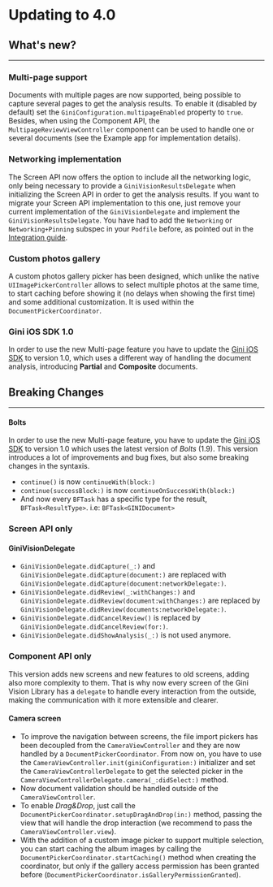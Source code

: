 Updating to 4.0
=============================

## What's new?
---

### Multi-page support
Documents with multiple pages are now supported, being possible to capture several pages to get the analysis results. To enable it (disabled by default) set the `GiniConfiguration.multipageEnabled` property to `true`.
Besides, when using the Component API, the `MultipageReviewViewController` component can be used to handle one or several documents (see the Example app for implementation details).

### Networking implementation
The Screen API now offers the option to include all the networking logic, only being necessary to provide a `GiniVisionResultsDelegate` when initializing the Screen API in order to get the analysis results.
If you want to migrate your Screen API implementation to this one, just remove your current implementation of the `GiniVisionDelegate` and implement the `GiniVisionResultsDelegate`. You have had to add the `Networking` or `Networking+Pinning` subspec in your `Podfile` before, as pointed out in the [Integration guide](integration.html).

### Custom photos gallery
A custom photos gallery picker has been designed, which unlike the native `UIImagePickerController` allows to select multiple photos at the same time, to start caching before showing it (no delays when showing the first time) and some additional customization. It is used within the `DocumentPickerCoordinator`.

### Gini iOS SDK 1.0

In order to use the new Multi-page feature you have to update the [Gini iOS SDK](https://github.com/gini/gini-sdk-ios) to version 1.0, which uses a different way of handling the document analysis, introducing **Partial** and **Composite** documents.

## Breaking Changes
---

#### Bolts
In order to use the new Multi-page feature, you have to update the [Gini iOS SDK](https://github.com/gini/gini-sdk-ios) to version 1.0 which uses the latest version of _Bolts_ (1.9). This version introduces a lot of improvements and bug fixes, but also some breaking changes in the syntaxis.
* `continue()` is now `continueWith(block:)`
* `continue(successBlock:)` is now `continueOnSuccessWith(block:)`
* And now every `BFTask` has a specific type for the result, `BFTask<ResultType>`. i.e: `BFTask<GINIDocument>`

### Screen API only
#### GiniVisionDelegate

* `GiniVisionDelegate.didCapture(_:)` and `GiniVisionDelegate.didCapture(document:)` are replaced with `GiniVisionDelegate.didCapture(document:networkDelegate:)`.
* `GiniVisionDelegate.didReview(_:withChanges:)` and `GiniVisionDelegate.didReview(document:withChanges:)` are replaced by `GiniVisionDelegate.didReview(documents:networkDelegate:)`.
* `GiniVisionDelegate.didCancelReview()` is replaced by `GiniVisionDelegate.didCancelReview(for:)`.
* `GiniVisionDelegate.didShowAnalysis(_:)` is not used anymore.

### Component API only

This version adds new screens and new features to old screens, adding also
more complexity to them. That is why now every screen of the Gini Vision Library has a `delegate` to handle every interaction from the outside, making the communication with it more extensible and clearer.

#### Camera screen
* To improve the navigation between screens, the file import pickers has been decoupled from the `CameraViewController` and they are now handled by a `DocumentPickerCoordinator`. From now on, you have to use the `CameraViewController.init(giniConfiguration:)` initializer and set the `CameraViewControllerDelegate` to get the selected picker in the `CameraViewControllerDelegate.camera(_:didSelect:)` method.
* Now document validation should be handled outside of the `CameraViewController`.
* To enable _Drag&Drop_, just call the `DocumentPickerCoordinator.setupDragAndDrop(in:)` method, passing the view that will handle the drop interaction (we recommend to pass the `CameraViewController.view`).
* With the addition of a custom image picker to support multiple selection, you can start caching the album images by calling the `DocumentPickerCoordinator.startCaching()` method when creating the coordinator, but only if the gallery access permission has been granted before (`DocumentPickerCoordinator.isGalleryPermissionGranted`).
